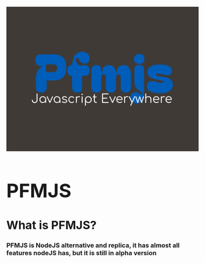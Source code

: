 ![PFMJS](pfmjs-high-resolution-logo-2.png)

<h1 style="font-size: 50px;">PFMJS</h1>
<h2 style="font-size: 30px;">What is PFMJS?</h2>
<h3>PFMJS is NodeJS alternative and replica, it has almost all features nodeJS has, but it is still in alpha version</h3>
<script>console.log('Hello, World!')</script>